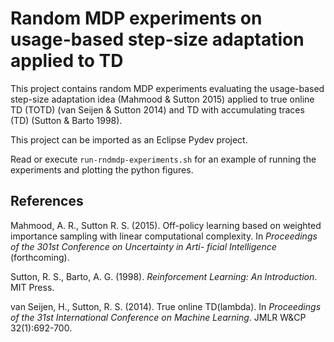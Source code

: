 # Random MDP experiments on usage-based step-size adaptation applied to TD


This project contains random MDP experiments evaluating the usage-based step-size adaptation idea (Mahmood & Sutton 2015) applied to true online TD (TOTD) (van Seijen & Sutton 2014) and TD with accumulating traces (TD) (Sutton & Barto 1998).

This project can be imported as an Eclipse Pydev project.

Read or execute `run-rndmdp-experiments.sh` for an example of running the experiments and plotting the python figures.

## References

Mahmood, A. R., Sutton R. S. (2015). Off-policy learning based on weighted importance sampling with linear computational complexity. In *Proceedings of the 301st Conference on Uncertainty in Arti- ficial Intelligence* (forthcoming).

Sutton, R. S., Barto, A. G. (1998). *Reinforcement Learning: An Introduction*. MIT Press.

van Seijen, H., Sutton, R. S. (2014). True online TD(lambda). In *Proceedings of the 31st International Conference on Machine Learning*. JMLR W&CP 32(1):692-700.

